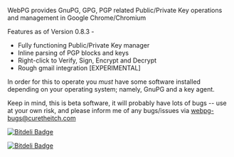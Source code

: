 WebPG provides GnuPG, GPG, PGP related Public/Private Key operations and management in Google Chrome/Chromium

Features as of Version 0.8.3 -

* Fully functioning Public/Private Key manager
* Inline parsing of PGP blocks and keys
* Right-click to Verify, Sign, Encrypt and Decrypt
* Rough gmail integration [EXPERIMENTAL]

In order for this to operate you *must* have some software installed depending on your operating system; namely, GnuPG and a key agent.

Keep in mind, this is beta software, it will probably have lots of bugs -- use at your own risk, and please inform me of any bugs/issues via webpg-bugs@curetheitch.com


[![Bitdeli Badge](https://d2weczhvl823v0.cloudfront.net/kylehuff/webpg-chrome/trend.png)](https://bitdeli.com/free "Bitdeli Badge")



[![Bitdeli Badge](https://d2weczhvl823v0.cloudfront.net/firegpg/webpg-firefox/trend.png)](https://bitdeli.com/free "Bitdeli Badge")

